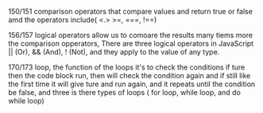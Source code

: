 150/151
 comparison operators that compare values and return true or false amd the operators include( <.> >=, ===, !==)

156/157
logical operators allow us to comoare the results many tiems more the comparison opperators, There are three logical operators in JavaScript || (Or), && (And), ! (Not), and they apply to the value of any type.

170/173
loop, the function of the loops it's to check the conditions if ture then the code block run, then will check the condition again and if still like the first time it will give ture and run again, and it repeats until the condition be false, and three is there types of loops ( for loop, while loop, and do while loop)